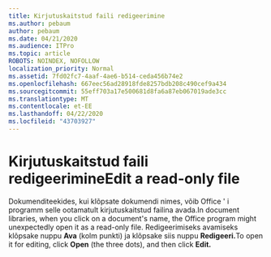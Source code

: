 ```yaml
---
title: Kirjutuskaitstud faili redigeerimine
ms.author: pebaum
author: pebaum
ms.date: 04/21/2020
ms.audience: ITPro
ms.topic: article
ROBOTS: NOINDEX, NOFOLLOW
localization_priority: Normal
ms.assetid: 7fd02fc7-4aaf-4ae6-b514-ceda456b74e2
ms.openlocfilehash: 667eec56ad28918fde8257bdb208c490cef9a434
ms.sourcegitcommit: 55eff703a17e500681d8fa6a87eb067019ade3cc
ms.translationtype: MT
ms.contentlocale: et-EE
ms.lasthandoff: 04/22/2020
ms.locfileid: "43703927"
---
```

# <a name="edit-a-read-only-file"></a><span data-ttu-id="d8dad-102">Kirjutuskaitstud faili redigeerimine</span><span class="sxs-lookup"><span data-stu-id="d8dad-102">Edit a read-only file</span></span>

<span data-ttu-id="d8dad-103">Dokumenditeekides, kui klõpsate dokumendi nimes, võib Office ' i programm selle ootamatult kirjutuskaitstud failina avada.</span><span class="sxs-lookup"><span data-stu-id="d8dad-103">In document libraries, when you click on a document's name, the Office program might unexpectedly open it as a read-only file.</span></span> <span data-ttu-id="d8dad-104">Redigeerimiseks avamiseks klõpsake nuppu **Ava** (kolm punkti) ja klõpsake siis nuppu **Redigeeri.**</span><span class="sxs-lookup"><span data-stu-id="d8dad-104">To open it for editing, click **Open** (the three dots), and then click **Edit.**</span></span>
  


